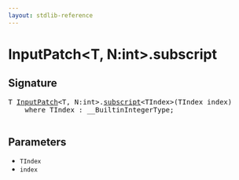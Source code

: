 ```yaml
---
layout: stdlib-reference
---
```


# InputPatch\<T, N:int\>\.subscript

## Signature 

<pre>
T <a href="/stdlib-reference/types/InputPatch/index" class="code_type">InputPatch</a>&lt;T, N:<span class="code_keyword">int</span>&gt;.<a href="/stdlib-reference/types/InputPatch/subscript">subscript</a>&lt;TIndex&gt;(TIndex <span class='code_param'>index</span>)
    <span class='code_keyword'>where</span> TIndex : __BuiltinIntegerType;

</pre>

## Parameters

* `TIndex`
* `index`

